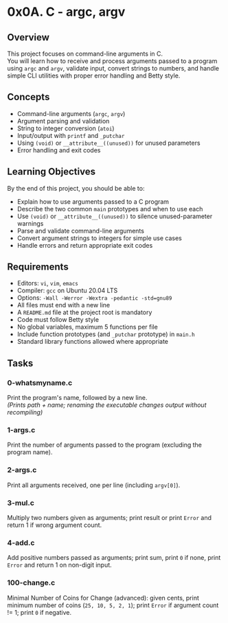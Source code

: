 # 0x0A. C - argc, argv

## Overview
This project focuses on command-line arguments in C.  
You will learn how to receive and process arguments passed to a program using `argc` and `argv`, validate input, convert strings to numbers, and handle simple CLI utilities with proper error handling and Betty style.

## Concepts
- Command-line arguments (`argc`, `argv`)
- Argument parsing and validation
- String to integer conversion (`atoi`)
- Input/output with `printf` and `_putchar`
- Using `(void)` or `__attribute__((unused))` for unused parameters
- Error handling and exit codes

## Learning Objectives
By the end of this project, you should be able to:

- Explain how to use arguments passed to a C program
- Describe the two common `main` prototypes and when to use each
- Use `(void)` or `__attribute__((unused))` to silence unused-parameter warnings
- Parse and validate command-line arguments
- Convert argument strings to integers for simple use cases
- Handle errors and return appropriate exit codes

## Requirements
- Editors: `vi`, `vim`, `emacs`
- Compiler: `gcc` on Ubuntu 20.04 LTS
- Options: `-Wall -Werror -Wextra -pedantic -std=gnu89`
- All files must end with a new line
- A `README.md` file at the project root is mandatory
- Code must follow Betty style
- No global variables, maximum 5 functions per file
- Include function prototypes (and `_putchar` prototype) in `main.h`
- Standard library functions allowed where appropriate

## Tasks

### 0-whatsmyname.c
Print the program's name, followed by a new line.  
*(Prints path + name; renaming the executable changes output without recompiling)*

### 1-args.c
Print the number of arguments passed to the program (excluding the program name).

### 2-args.c
Print all arguments received, one per line (including `argv[0]`).

### 3-mul.c
Multiply two numbers given as arguments; print result or print `Error` and return 1 if wrong argument count.

### 4-add.c
Add positive numbers passed as arguments; print sum, print `0` if none, print `Error` and return 1 on non-digit input.

### 100-change.c
Minimal Number of Coins for Change (advanced): given cents, print minimum number of coins (`25, 10, 5, 2, 1`); print `Error` if argument count != 1; print `0` if negative.
